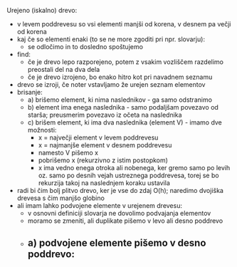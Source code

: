 
Urejeno (iskalno) drevo:
- v levem poddrevesu so vsi elementi manjši od korena, v desnem pa večji od korena
- kaj če so elementi enaki (to se ne more zgoditi pri npr. slovarju):
	- se odločimo in to dosledno spoštujemo
- find:
	- če je drevo lepo razporejeno, potem z vsakim vozliščem razdelimo preostali del na dva dela
	- če je drevo izrojeno, bo enako hitro kot pri navadnem seznamu
- drevo se izroji, če noter vstavljamo že urejen seznam elementov
- brisanje:
	- a) brišemo element, ki nima naslednikov - ga samo odstranimo
	- b) element ima enega naslednika - samo podaljšam povezavo od starša; preusmerim povezavo iz očeta na naslednika
	- c) brišem element, ki ima dva naslednika (element V) - imamo dve možnosti:
		- x = največji element v levem poddrevesu
		- x = najmanjše element v desnem poddrevesu
		- namesto V pišemo x
		- pobrišemo x (rekurzivno z istim postopkom)
		- x ima vedno enega otroka ali nobenega, ker gremo samo po levih oz. samo po desnih vejah ustreznega poddrevesa, torej se bo rekurzija takoj na naslednjem koraku ustavila
- radi bi čim bolj plitvo drevo, ker je vse do zdaj O(h); naredimo dvojiška drevesa s čim manjšo globino
- ali imam lahko podvojene elemente v urejenem drevesu:
	- v osnovni definiciji slovarja ne dovolimo podvajanja elementov
	- moramo se zmeniti, ali duplikate pišemo v levo ali desno poddrevo
	- a) podvojene elemente pišemo v desno poddrevo:
		- 